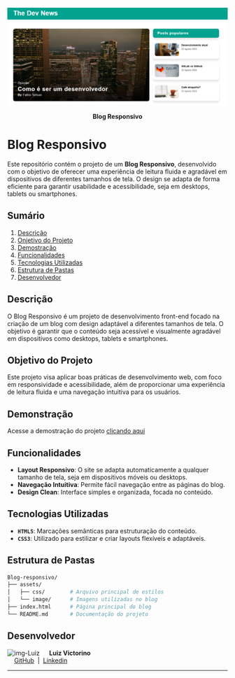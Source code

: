 <p align="center">
  <img src="./assets/image/preview.PNG" width="700">
  <p align="center"><strong>Blog Responsivo</strong></p>
</p>

# Blog Responsivo

Este repositório contém o projeto de um **Blog Responsivo**, desenvolvido com o objetivo de oferecer uma experiência de leitura fluida e agradável em dispositivos de diferentes tamanhos de tela. O design se adapta de forma eficiente para garantir usabilidade e acessibilidade, seja em desktops, tablets ou smartphones.

## Sumário

1. [Descrição](#descrição)
2. [Onjetivo do Projeto](#objetivo-do-projeto)
3. [Demostração](#demonstração)
4. [Funcionalidades](#funcionalidades)
5. [Tecnologias Utilizadas](#tecnologias-utilizadas)
6. [Estrutura de Pastas](#estrutura-de-pastas)
7. [Desenvolvedor](#desenvolvedor)

## Descrição

O Blog Responsivo é um projeto de desenvolvimento front-end focado na criação de um blog com design adaptável a diferentes tamanhos de tela. O objetivo é garantir que o conteúdo seja acessível e visualmente agradável em dispositivos como desktops, tablets e smartphones.

## Objetivo do Projeto

Este projeto visa aplicar boas práticas de desenvolvimento web, com foco em responsividade e acessibilidade, além de proporcionar uma experiência de leitura fluida e uma navegação intuitiva para os usuários.

## Demonstração

Acesse a demostração do projeto [clicando aqui](https://luizvictorino.github.io/Blog-responsivo/)

## Funcionalidades

- **Layout Responsivo**: O site se adapta automaticamente a qualquer tamanho de tela, seja em dispositivos móveis ou desktops.
- **Navegação Intuitiva**: Permite fácil navegação entre as páginas do blog.
- **Design Clean**: Interface simples e organizada, focada no conteúdo.

## Tecnologias Utilizadas

- **`HTML5`**: Marcações semânticas para estruturação do conteúdo.
- **`CSS3`**: Utilizado para estilizar e criar layouts flexíveis e adaptáveis.

## Estrutura de Pastas

```bash
Blog-responsivo/
├── assets/
│   ├── css/        # Arquivo principal de estilos
│   └── image/      # Imagens utilizadas no blog
├── index.html      # Página principal do blog
└── README.md       # Documentação do projeto

```

## Desenvolvedor

<p>
    <img align=left margin=10 width=80
        src="https://avatars.githubusercontent.com/u/133029852?v=4" alt="img-Luiz">
    <p>&nbsp&nbsp&nbsp <b>Luiz Victorino</b><br>&nbsp&nbsp&nbsp
    <a href="https://github.com/luizvictorino" target="_blank">GitHub</a>
    &nbsp;|&nbsp;
    <a href="https://www.linkedin.com/in/luiz-victorino/" target="_blank">Linkedin</a>
</p>

___
<br><br>
